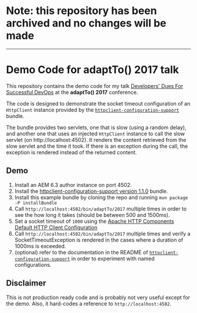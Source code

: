Note: this repository has been archived and no changes will be made
=================================

------------------------------------

Demo Code for adaptTo() 2017 talk
=================================

This repository contains the demo code for my talk [Developers' Dues For Successful DevOps](https://adapt.to/2017/en/schedule/developers--dues-for-successful-devops.html) at the __adaptTo() 2017__ conference.

The code is designed to demonstrate the socket timeout configuration of an `HttpClient` instance provided by the [`httpclient-configuration-support`](https://github.com/code-distillery/httpclient-configuration-support) bundle.
  
The bundle provides two servlets, one that is slow (using a random delay), and another one that uses an injected `HttpClient` instance to call the slow servlet (on http://localhost:4502). It renders the content retrieved from the slow servlet and the time it took. If there is an exception during the call, the exception is rendered instead of the returned content.

Demo
----

1. Install an AEM 6.3 author instance on port 4502.
2. Install the [httpclient-configuration-support version 1.1.0](https://repo1.maven.org/maven2/net/distilledcode/httpclient-configuration-support/1.1.0/) bundle.
3. Install this example bundle by cloning the repo and running `mvn package -P installBundle`
4. Call `http://localhost:4502/bin/adaptTo/2017` multiple times in order to see the how long it takes (should be between 500 and 1500ms).
5. Set a socket timeout of `1000` using the [Apache HTTP Components Default HTTP Client Configuration](http://localhost:4502/system/console/configMgr/net.distilledcode.httpclient.Configuration.default)
6. Call `http://localhost:4502/bin/adaptTo/2017` multiple times and verify a SocketTimeoutException is rendered in the cases where a duration of 1000ms is exceeded.
7. (optional) refer to the documentation in the README of [`httpclient-configuration-support`](https://github.com/code-distillery/httpclient-configuration-support) in order to experiment with named configurations.

Disclaimer
----------

This is not production ready code and is probably not very useful except for the demo. Also, it hard-codes a reference to `http://localhost:4502`.  
   
